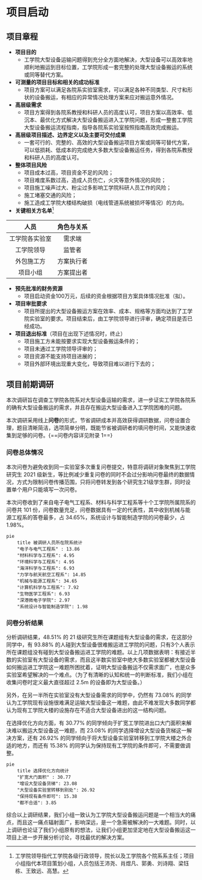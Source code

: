 # 项目启动
## 项目章程
- **项目目的**
    - 工学院大型设备运输问题得到充分全方面地解决，大型设备可以高效率地顺利地搬运到目标位置，工学院形成一套完整的处理大型设备搬运的系统或同等替代方案。
- **可测量的项目目标和相关的成功标准**
    - 项目方案可以满足各院系实验室需求，可以满足各种不同类型、尺寸和形状的设备搬运，有相应的异常情况处理方案来应对搬运意外情况。
- **高层级需求**
    - 项目方案得到各院系教授和科研人员的高度认可，项目方案以高效率、低沉本、最优化方式解决大型设备搬运进入工学院问题，形成一整套工学院大型设备搬运流程指南，指导各院系实验室按照指南高效完成搬运。
- **高层级项目描述、边界定义以及主要可交付成果**
    - 一套可行的、完整的、高效的大型设备搬运项目方案或同等可替代方案，可以低损耗、低成本的完成绝大多数大型设备搬运任务，得到各院系教授和科研人员的高度认可。
- **整体项目风险**
    - 项目成本过高，项目资金不足的风险；
    - 项目难度系数过高，造成人员伤亡，火灾等意外情况的风险；
    - 项目施工噪声过大、粉尘过多影响工学院科研人员工作的风险；
    - 施工堵塞交通的风险；
    - 施工造成工学院大楼结构破损（电线管道系统被损坏等情况）的方向。
- **关键相关方名单**[^1]

[^1]: 工学院领导指代工学院各级行政领导，院长以及工学院各个院系系主任；项目小组指代本项目策划小组，人员包括王沛尧、肖煜凡、郭勇、刘诗翔、梁钰栋、王致远、高慧。

| 人员 | 角色与关系 |
| :-: | :-: |
| 工学院各实验室 | 需求端 |
| 工学院领导 | 监管者 |
| 外包施工方 | 方案执行者 |
| 项目小组 | 方案提出者 |

- **预先批准的财务资源**
    - 项目启动资金100万元，后续的资金根据项目方案具体情况批准（拟）。
- **项目审批要求**
    - 项目所提出的大型设备搬运方案在效率、成本、规格等方面均达到了工学院实验室的要求。项目结束后，由工学院领导进行评审，确定项目是否已经成功。
- **项目退出标准**（项目在出现下述情况时，终止）
    - 项目施工方未能按要求实现大型设备搬运条件的；
    - 项目未通过工学院领导评审的；
    - 项目资源不能支持项目进展的；
    - 项目外部环境出现重大变化，导致项目难以进行下去的；


## 项目前期调研
本次调研旨在调查工学院各院系对大型设备运输的需求，进一步证实工学院各院系的确有大型设备搬运的需求，并且存在搬运大型设备进入工学院困难的问题。

本次调研采用线上**问卷**的形式，节省调研成本并高效获得调研数据，问卷设置合理，题目清晰简洁，选项简单分明，既能节省被调研者的填问卷时间，又能快速收集到足够的问卷。{==问卷内容详见附录 1==}

### 问卷总体情况
本次问卷为避免收到同一实验室多次重复问卷提交，特意将调研对象聚焦到工学院研究生 2021 级新生，等比例减少重复问卷的同时不会过分影响问卷最终的数据情况，方式为限制问卷传播范围，只将问卷转发到各个研究生21级学生群，同时设置单个用户只能填写一次问卷。

本次问卷收到了来自电子电气工程系、材料与科学工程系等十个工学院所属院系的问卷共 101 份，问卷数量充足，问卷数据具有一定的代表性，其中收到机械与能源工程系的答卷最多，占 34.65%，系统设计与智能制造学院的问卷最少，占1.98%。

```mermaid
pie
    title 被调研人员所在院系统计
    "电子与电气工程系" : 13.86
    "材料科学与工程系": 4.95
    "环境科学与工程系": 4.95
    "海洋科学与工程系": 6.93
    "力学与航天航空工程系": 14.85
    "机械与能源工程系": 34.65
    "计算机科学与工程系": 7.92
    "生物医学工程系": 6.93
    "深港微电子学院": 2.97
    "系统设计与智能制造学院": 1.98
```

### 问卷分析结果
分析调研结果，48.51% 的 21 级研究生所在课题组有大型设备的需求，在这部分同学中，有 93.88% 的人碰到大型设备很难搬运进工学院的问题，只有3个人表示所在课题组没有碰到大型设备搬运进工学院的难题。以上几项数据表明：有接近半数的实验室有大型设备的需求，而且这半数实验室中绝大多数实验室都被大型设备如何搬运进工学院这一难题所困扰着，证明大型设备搬运不仅需求面广，也是众多实验室希望解决的一个难点。（为了有清晰的认知和统一的判断标准，我们小组在收集问卷时定义最大直径超过 2.5m 的设备即为大型设备。）

另外，在另一半所在实验室没有大型设备需求的同学中，仍然有 73.08% 的同学认为工学院现有设施很难满足运输大型设备这一难题，由此不难发现大多数同学都认为现有工学院大楼的设施存在不适合大型设备进出的这一结构问题。

在选择优化方向方面，有 30.77% 的同学倾向于扩宽工学院进出口大门面积来解决难以搬运大型设备这一难题，而 23.08% 的同学选择增设大型设备货梯这一解决方案，还有 26.92% 的同学倾向于将大型设备实验室转移到工学院大楼之外合适的地方，而还有 15.38% 的同学认为保持现有工学院的条件即可，不需要做调整。

```mermaid
pie
    title 选择优化方向统计
    "扩宽大门面积" : 30.77
    "增设大型设备货梯": 23.08
    "大型设备实验室转移到别处": 26.92
    "保持现有条件即可": 15.38
    "都不合适": 3.85
```

综合以上调研结果，我们小组一致认为工学院大型设备搬运问题是一个相当大的痛点，而且这一痛点辐射面广，影响深远，是一个急需被解决的一大难题。同时，以上调研也论证了我们小组原有的想法，让我们小组更加坚定地在大型设备搬运这一项目上进一步开展分析讨论，寻找最优的解决方案。
